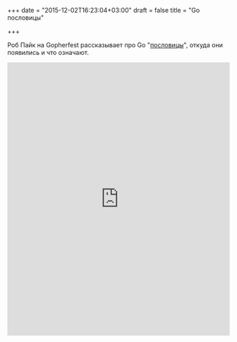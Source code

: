 +++
date = "2015-12-02T16:23:04+03:00"
draft = false
title = "Go пословицы"

+++

<p>Роб Пайк на&nbsp;<span dir="ltr">Gopherfest рассказывает про Go &quot;<a href="http://go-proverbs.github.io/">пословицы</a>&quot;, откуда они появились и что означают.</span></p>
 <iframe width="100%" height="620" src="https://www.youtube.com/embed/PAAkCSZUG1c" frameborder="0" allowfullscreen></iframe>